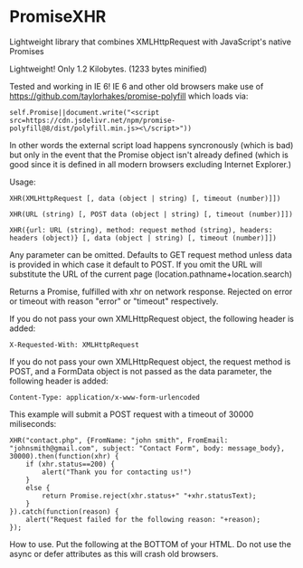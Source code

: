 # PromiseXHR
Lightweight library that combines XMLHttpRequest with JavaScript's native Promises

Lightweight! Only 1.2 Kilobytes. (1233 bytes minified)

Tested and working in IE 6! IE 6 and other old browsers make use of https://github.com/taylorhakes/promise-polyfill which loads via:

    self.Promise||document.write("<script src=https://cdn.jsdelivr.net/npm/promise-polyfill@8/dist/polyfill.min.js><\/script>"))

In other words the external script load happens syncronously (which is bad) but only in the event that the Promise object isn't already defined (which is good since it is defined in all modern browsers excluding Internet Explorer.)

Usage:

    XHR(XMLHttpRequest [, data (object | string) [, timeout (number)]])

    XHR(URL (string) [, POST data (object | string) [, timeout (number)]])

    XHR({url: URL (string), method: request method (string), headers: headers (object)} [, data (object | string) [, timeout (number)]])

Any parameter can be omitted. Defaults to GET request method unless data is provided in which case it default to POST. If you omit the URL will substitute the URL of the current page (location.pathname+location.search)

Returns a Promise, fulfilled with xhr on network response. Rejected on error or timeout with reason "error" or "timeout" respectively.

If you do not pass your own XMLHttpRequest object, the following header is added:

    X-Requested-With: XMLHttpRequest
    
If you do not pass your own XMLHttpRequest object, the request method is POST, and a FormData object is not passed as the data parameter, the following header is added:

    Content-Type: application/x-www-form-urlencoded

This example will submit a POST request with a timeout of 30000 miliseconds:

    XHR("contact.php", {FromName: "john smith", FromEmail: "johnsmith@gmail.com", subject: "Contact Form", body: message_body}, 30000).then(function(xhr) {
        if (xhr.status==200) {
            alert("Thank you for contacting us!")
        }
        else {
            return Promise.reject(xhr.status+" "+xhr.statusText);
        }
    }).catch(function(reason) {
        alert("Request failed for the following reason: "+reason);
    });


How to use. Put the following at the BOTTOM of your HTML. Do not use the async or defer attributes as this will crash old browsers.

<script src="promisexhr.min.js"></script>
